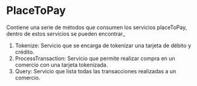 # PlaceToPay


Contiene una serie de métodos que consumen los servicios placeToPay, dentro de estos servicios se pueden encontrar_

1. Tokenize: Servicio que se encarga de tokenizar una tarjeta de débito y crédito. 
2. ProcessTransaction: Servicio que permite realizar compra en un comercio con una tarjeta tokenizada.
3. Query: Servicio que lista todas las transacciones realizadas a un comercio.
